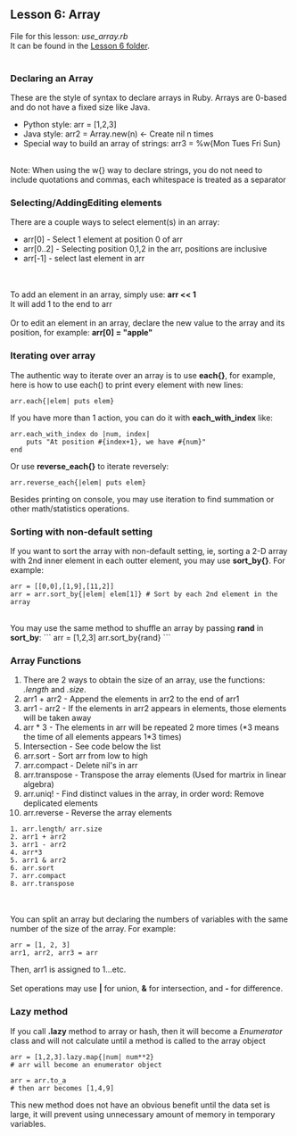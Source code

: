 ## Lesson 6: Array
File for this lesson: <i>use_array.rb</i>
<br>
It can be found in the [Lesson 6 folder](/lesson6).
<br><br>
### Declaring an Array
These are the style of syntax to declare arrays in Ruby. Arrays are 0-based and do not have a fixed size like Java.
<ul>
	<li>Python style: arr = [1,2,3]</li>
	<li>Java style: arr2 = Array.new(n) <- Create nil n times</li>
	<li>Special way to build an array of strings: arr3 = %w{Mon Tues Fri Sun}</li>
</ul>
<br>
Note: When using the w{} way to declare strings, you do not need to include quotations and commas, each whitespace is treated as a separator

### Selecting/AddingEditing elements
There are a couple ways to select element(s) in an array:
<ul>
	<li>arr[0] - Select 1 element at position 0 of arr</li>
	<li>arr[0..2] - Selecting position 0,1,2 in the arr, positions are inclusive</li>
	<li>arr[-1] - select last element in arr</li>
</ul>

<br><br>
To add an element in an array, simply use: <b>arr << 1</b>
<br>
It will add 1 to the end to arr
<br><br>
Or to edit an element in an array, declare the new value to the array and its position, for example:
<b>arr[0] = "apple"</b>

### Iterating over array
The authentic way to iterate over an array is to use <b>each{}</b>, for example, here is how to use each() to print every element with new lines: 
```
arr.each{|elem| puts elem}
```
If you have more than 1 action, you can do it with <b>each_with_index</b> like:
```
arr.each_with_index do |num, index|
	puts "At position #{index+1}, we have #{num}"
end
```
Or use <b>reverse_each{}</b> to iterate reversely:
```
arr.reverse_each{|elem| puts elem}
```
Besides printing on console, you may use iteration to find summation or other math/statistics operations.

### Sorting with non-default setting
If you want to sort the array with non-default setting, ie, sorting a 2-D array with 2nd inner element in each outter element, you may use <b>sort_by{}</b>. For example:

```
arr = [[0,0],[1,9],[11,2]]
arr = arr.sort_by{|elem| elem[1]} # Sort by each 2nd element in the array
```
<br>
You may use the same method to shuffle an array by passing <b>rand</b> in <b>sort_by</b>:
```
arr = [1,2,3]
arr.sort_by{rand}
```

### Array Functions
<ol>
	<li>There are 2 ways to obtain the size of an array, use the functions: <i>.length</i> and <i>.size</i>.</li>
	<li>arr1 + arr2 - Append the elements in arr2 to the end of arr1</li>
	<li>arr1 - arr2 - If the elements in arr2 appears in elements, those elements will be taken away</li>
	<li>arr * 3 - The elements in arr will be repeated 2 more times (*3 means the time of all elements appears 1*3 times) </li>
	<li>Intersection - See code below the list</li>
	<li>arr.sort - Sort arr from low to high</li>
	<li>arr.compact - Delete nil's in arr</li>
	<li>arr.transpose - Transpose the array elements (Used for martrix in linear algebra)</li>
	<li>arr.uniq! - Find distinct values in the array, in order word: Remove deplicated elements</li>
	<li>arr.reverse - Reverse the array elements</li>
</ol>

```
1. arr.length/ arr.size
2. arr1 + arr2
3. arr1 - arr2
4. arr*3
5. arr1 & arr2
6. arr.sort
7. arr.compact
8. arr.transpose
```
<br><br>
You can split an array but declaring the numbers of variables with the same number of the size of the array. For example:
```
arr = [1, 2, 3]
arr1, arr2, arr3 = arr
```
Then, arr1 is assigned to 1...etc.
<br><br>
Set operations may use <b>|</b> for union, <b>&</b> for intersection, and <b>- </b>for difference.

### Lazy method
If you call <b>.lazy</b> method to array or hash, then it will become a <i>Enumerator</i> class and will not calculate until a method is called to the array object

```
arr = [1,2,3].lazy.map{|num| num**2}
# arr will become an enumerator object

arr = arr.to_a
# then arr becomes [1,4,9]
```

This new method does not have an obvious benefit until the data set is large, it will prevent using unnecessary amount of memory in temporary variables.